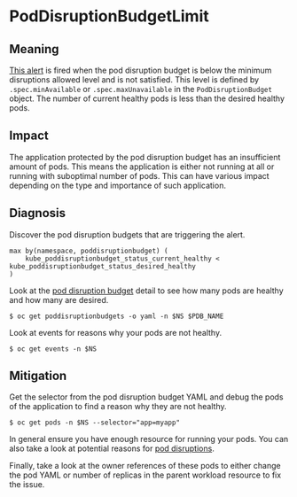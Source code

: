 # PodDisruptionBudgetLimit

## Meaning

[This alert][PodDisruptionBudgetLimit] is fired when the pod disruption budget
is below the minimum disruptions allowed level and is not satisfied.
This level is defined by `.spec.minAvailable` or `.spec.maxUnavailable` in
the `PodDisruptionBudget` object.
The number of current healthy pods is less than the desired healthy pods.


## Impact

The application protected by the pod disruption budget has an insufficient
amount of pods.
This means the application is either not running at all or running with
suboptimal number of pods.
This can have various impact depending on the type and importance of such
application.


## Diagnosis

Discover the pod disruption budgets that are triggering the alert.

```console
max by(namespace, poddisruptionbudget) (
    kube_poddisruptionbudget_status_current_healthy < kube_poddisruptionbudget_status_desired_healthy
)
```

Look at the [pod disruption budget][SpecifyingPDB] detail to see how many pods
are healthy and how many are desired.

```console
$ oc get poddisruptionbudgets -o yaml -n $NS $PDB_NAME
```

Look at events for reasons why your pods are not healthy.

```console
$ oc get events -n $NS
```


## Mitigation

Get the selector from the pod disruption budget YAML and debug the pods
of the application to find a reason why they are not healthy.

```console
$ oc get pods -n $NS --selector="app=myapp"
```

In general ensure you have enough resource for running your pods.
You can also take a look at potential reasons
for [pod disruptions][PodDisruptions].

Finally, take a look at the owner references of these pods to either change
the pod YAML or number of replicas in the parent workload resource to fix
the issue.


[PodDisruptionBudgetLimit]: https://github.com/openshift/cluster-kube-controller-manager-operator/blob/20179ecfa3b8c5e766a21c98107f45b84196b914/manifests/0000_90_kube-controller-manager-operator_05_alerts.yaml#L33-L41
[PodDisruptions]: https://kubernetes.io/docs/concepts/workloads/pods/disruptions/
[SpecifyingPDB]: https://kubernetes.io/docs/tasks/run-application/configure-pdb/
